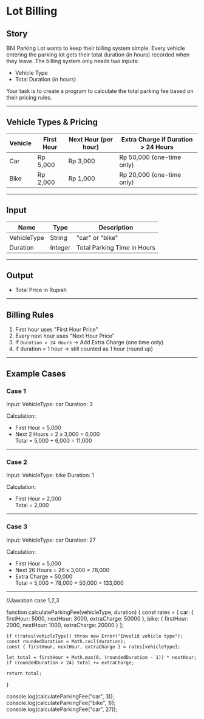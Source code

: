 # Lot Billing

## Story
BNI Parking Lot wants to keep their billing system simple. Every vehicle entering the parking lot gets their total duration (in hours) recorded when they leave. The billing system only needs two inputs:
- Vehicle Type
- Total Duration (in hours)

Your task is to create a program to calculate the total parking fee based on their pricing rules.

---

## Vehicle Types & Pricing

| Vehicle | First Hour | Next Hour (per hour) | Extra Charge if Duration > 24 Hours |
|---------|------------|----------------------|------------------------------------|
| Car     | Rp 5,000   | Rp 3,000            | Rp 50,000 (one-time only)         |
| Bike    | Rp 2,000   | Rp 1,000            | Rp 20,000 (one-time only)         |

---

## Input

| Name        | Type    | Description                       |
|-------------|---------|---------------------------------|
| VehicleType | String  | "car" or "bike"                 |
| Duration    | Integer | Total Parking Time in Hours     |

---

## Output

- Total Price in Rupiah

---

## Billing Rules

1. First hour uses "First Hour Price"
2. Every next hour uses "Next Hour Price"
3. If `Duration > 24 Hours` → Add Extra Charge (one time only)
4. If duration < 1 hour → still counted as 1 hour (round up)

---

## Example Cases

### Case 1

Input:
VehicleType: car 
Duration: 3

Calculation:
- First Hour = 5,000
- Next 2 Hours = 2 x 3,000 = 6,000  
Total = 5,000 + 6,000 = 11,000


---

### Case 2

Input:
VehicleType: bike 
Duration: 1


Calculation:
- First Hour = 2,000  
Total = 2,000

---

### Case 3

Input:
VehicleType: car 
Duration: 27


Calculation:
- First Hour = 5,000  
- Next 26 Hours = 26 x 3,000 = 78,000  
- Extra Charge = 50,000  
Total = 5,000 + 78,000 + 50,000 = 133,000

---

//Jawaban case 1,2,3


function calculateParkingFee(vehicleType, duration) {
    const rates = {
        car: { firstHour: 5000, nextHour: 3000, extraCharge: 50000 },
        bike: { firstHour: 2000, nextHour: 1000, extraCharge: 20000 }
    };

    if (!rates[vehicleType]) throw new Error("Invalid vehicle type");
    const roundedDuration = Math.ceil(duration);
    const { firstHour, nextHour, extraCharge } = rates[vehicleType];

    let total = firstHour + Math.max(0, (roundedDuration - 1)) * nextHour;
    if (roundedDuration > 24) total += extraCharge;

    return total;
}

console.log(calculateParkingFee("car", 3));  
console.log(calculateParkingFee("bike", 1)); 
console.log(calculateParkingFee("car", 27)); 